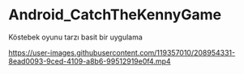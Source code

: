 # Android_CatchTheKennyGame

Köstebek oyunu tarzı basit bir uygulama


https://user-images.githubusercontent.com/119357010/208954331-8ead0093-9ced-4109-a8b6-99512919e0f4.mp4

